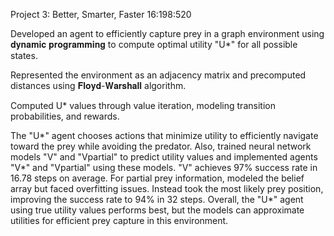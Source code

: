 

Project 3: Better, Smarter, Faster 16:198:520

Developed an agent to efficiently capture prey in a graph environment using 𝐝𝐲𝐧𝐚𝐦𝐢𝐜 𝐩𝐫𝐨𝐠𝐫𝐚𝐦𝐦𝐢𝐧𝐠 to compute optimal utility "U*" for all possible states. 

Represented the environment as an adjacency matrix and precomputed distances using 𝐅𝐥𝐨𝐲𝐝-𝐖𝐚𝐫𝐬𝐡𝐚𝐥𝐥 algorithm. 

Computed U* values through value iteration, modeling transition probabilities, and rewards. 

The "U*" agent chooses actions that minimize utility to efficiently navigate toward the prey while avoiding the predator. Also, trained neural network models "V" and "Vpartial" to predict utility values and implemented agents "V*" and "Vpartial" using these models. "V" achieves 97% success rate in 16.78 steps on average. For partial prey information, modeled the belief array but faced overfitting issues. Instead took the most likely prey position, improving the success rate to 94% in 32 steps. Overall, the "U*" agent using true utility values performs best, but the models can approximate utilities for efficient prey capture in this environment.
